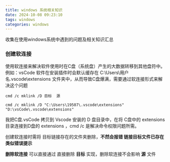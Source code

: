 ```yaml
---
title: windows 系统相关知识
date: 2024-10-08 09:23:10
tags: windows
categories: windows
---
```


收集在使用windows系统中遇到的问题及相关知识汇总

<!--more-->

### 创建软连接

使用软连接来解决软件使用时在C盘（系统盘）产生的大数据转移到其他盘符中。例如：vsCode 软件在安装插件时会默认缓存在 C:\Users\用户名\.vscode\extensions 文件夹中，从而导致C盘爆满，需要通过软连接形式来解决这个问题

```shell
cmd /c mklink /D 目标  源
```

```shell
cmd /c mklink /D "C:\Users\19507\.vscode\extensions" "D:\vsCode\.vscode\extensions"
```

我把C盘.vsCode 拷贝到 Vscode 安装的 D 盘目录中，在将 C盘中的 extensions 目录连接到D盘的 extensions ，cmd /c 是解决命令权限问题所需。

创建软连接时需将 目标链接存在的文件夹删除，**不然会报错 链接目标文件已存在 类似错误提示**

**删除软连接** 可以直接通过 直接删除 **目标** 实现，删除软连接不会影响 **源** 文件

